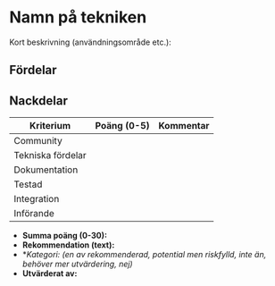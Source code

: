 # Namn på tekniken

Kort beskrivning (användningsområde etc.): 

## Fördelar

## Nackdelar

| **Kriterium** | **Poäng (0-5)** | **Kommentar** |
|---------------|-----------------|---------------|
| Community |||
| Tekniska fördelar |||
| Dokumentation |||
| Testad |||
| Integration |||
| Införande |||

- **Summa poäng (0-30):**
- **Rekommendation (text):**
- **Kategori: (en av *rekommenderad*, *potential men riskfylld*, *inte än*, *behöver mer utvärdering*, *nej)**
- **Utvärderat av:**
